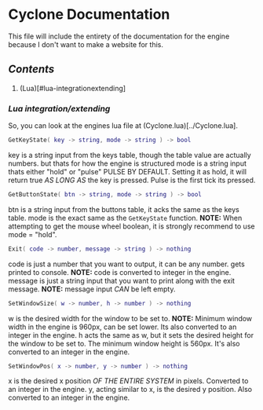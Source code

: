 # Cyclone Documentation

This file will include the entirety of the documentation for the engine because I don't want to make a website for this.

## *Contents*
1. (Lua)[#lua-integrationextending]

### *Lua integration/extending*
So, you can look at the engines lua file at (Cyclone.lua)[../Cyclone.lua].

```lua
GetKeyState( key -> string, mode -> string ) -> bool
```
key is a string input from the keys table, though the table value are actually numbers. but thats for how the engine is structured
mode is a string input thats either "hold" or "pulse" PULSE BY DEFAULT. Setting it as hold, it will return true *AS LONG AS* the key is pressed. Pulse is the first tick its pressed.

```lua
GetButtonState( btn -> string, mode -> string ) -> bool
```
btn is a string input from the buttons table, it acks the same as the keys table.
mode is the exact same as the ``GetKeyState`` function. **NOTE:** When attempting to get the mouse wheel boolean, it is strongly recommend to use mode = "hold".

```lua
Exit( code -> number, message -> string ) -> nothing
```
code is just a number that you want to output, it can be any number. gets printed to console. **NOTE:** code is converted to integer in the engine.
message is just a string input that you want to print along with the exit message. **NOTE:** message input *CAN* be left empty.

```lua
SetWindowSize( w -> number, h -> number ) -> nothing
```
w is the desired width for the window to be set to. **NOTE:** Minimum window width in the engine is 960px, can be set lower. Its also converted to an integer in the engine.
h acts the same as w, but it sets the desired height for the window to be set to. The minimum window height is 560px. It's also converted to an integer in the engine.

```lua
SetWindowPos( x -> number, y -> number ) -> nothing
```
x is the desired x position *OF THE ENTIRE SYSTEM* in pixels. Converted to an integer in the engine.
y, acting similar to x, is the desired y position. Also converted to an integer in the engine.

